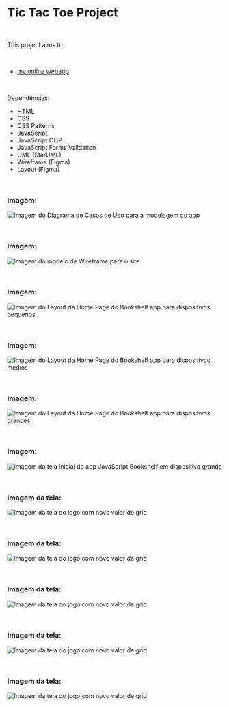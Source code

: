 # Tic Tac Toe Project
 

<br />

This project aims to 

<br />


- [my online webapp](https://my-javascript-bookshelf.netlify.app/)


<br />

Dependências:

- HTML
- CSS
- CSS Patterns
- JavaScript
- JavaScript OOP
- JavaScript Forms Validation
- UML (StarUML)
- Wireframe (Figma)
- Layout (Figma)


<br />


### Imagem:

![Imagem do Diagrama de Casos de Uso para a modelagem do app](/public/)


<br />


### Imagem:

![Imagem do modelo de Wireframe para o site](/public/)


<br />


### Imagem:

![Imagem do Layout da Home Page do Bookshelf app para dispositivos pequenos](/public/)


<br />


### Imagem:

![Imagem do Layout da Home Page do Bookshelf app para dispositivos médios](/public/)


<br />


### Imagem:

![Imagem do Layout da Home Page do Bookshelf app para dispositivos grandes](/public/)


<br />



### Imagem:

![Imagem da tela inicial do app JavaScript Bookshelf em dispositivo grande](/public/)


<br />



### Imagem da tela:

![Imagem da tela do jogo com novo valor de grid](/public/images/)


<br />



### Imagem da tela:

![Imagem da tela do jogo com novo valor de grid](/public/images/)


<br />



### Imagem da tela:

![Imagem da tela do jogo com novo valor de grid](/public/images/)


<br />



### Imagem da tela:

![Imagem da tela do jogo com novo valor de grid](/public/images/)


<br />



### Imagem da tela:

![Imagem da tela do jogo com novo valor de grid](/public/images/)


<br />




<br />

<br />
<br />

